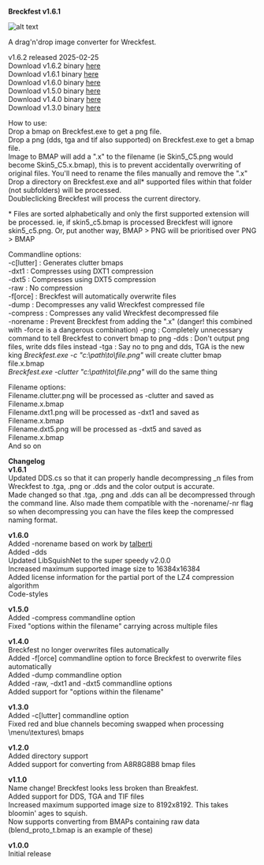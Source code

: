 **Breckfest v1.6.1**

![alt text](http://www.toxic-ragers.co.uk/images/misc/breckfest.png "Breckfest")

A drag'n'drop image converter for Wreckfest.

v1.6.2 released 2025-02-25  
Download v1.6.2 binary [here](https://github.com/RavenStryker/Breckfest/releases/tag/1.6.2)  
Download v1.6.1 binary [here](https://github.com/RavenStryker/Breckfest/releases/tag/1.6.1)  
Download v1.6.0 binary [here](https://www.toxic-ragers.co.uk/files/tools/breckfest/Breckfest.v1.6.0.zip)  
Download v1.5.0 binary [here](https://www.toxic-ragers.co.uk/files/tools/breckfest/Breckfest.v1.5.0.zip)  
Download v1.4.0 binary [here](https://www.toxic-ragers.co.uk/files/tools/breckfest/Breckfest.v1.4.0.zip)  
Download v1.3.0 binary [here](https://www.toxic-ragers.co.uk/files/tools/breckfest/Breckfest.v1.3.0.zip)  

How to use:  
Drop a bmap on Breckfest.exe to get a png file.  
Drop a png (dds, tga and tif also supported) on Breckfest.exe to get a bmap file.  
Image to BMAP will add a ".x" to the filename (ie Skin5_C5.png would become Skin5_C5.x.bmap), this is to prevent accidentally overwriting of original files. You'll need to rename the files manually and remove the ".x"  
Drop a directory on Breckfest.exe and all* supported files within that folder (not subfolders) will be processed.  
Doubleclicking Breckfest will process the current directory.

\* Files are sorted alphabetically and only the first supported extension will be processed.  ie, if skin5_c5.bmap is processed Breckfest will ignore skin5_c5.png.  Or, put another way, BMAP > PNG will be prioritised over PNG > BMAP

Commandline options:  
-c[lutter] : Generates clutter bmaps  
-dxt1 : Compresses using DXT1 compression  
-dxt5 : Compresses using DXT5 compression  
-raw : No compression  
-f[orce] : Breckfest will automatically overwrite files  
-dump : Decompresses any valid Wreckfest compressed file  
-compress : Compresses any valid Wreckfest decompressed file  
-norename : Prevent Breckfest from adding the ".x" (danger!  this combined with -force is a dangerous combination)
-png : Completely unnecessary command to tell Breckfest to convert bmap to png
-dds : Don't output png files, write dds files instead
-tga : Say no to png and dds, TGA is the new king
_Breckfest.exe -c "c:\path\to\file.png"_ will create clutter bmap file.x.bmap  
_Breckfest.exe -clutter "c:\path\to\file.png"_ will do the same thing

Filename options:  
Filename.clutter.png will be processed as -clutter and saved as Filename.x.bmap  
Filename.dxt1.png will be processed as -dxt1 and saved as Filename.x.bmap  
Filename.dxt5.png will be processed as -dxt5 and saved as Filename.x.bmap  
And so on

**Changelog**  
**v1.6.1**  
Updated DDS.cs so that it can properly handle decompressing _n files from Wreckfest to .tga, .png or .dds and the color output is accurate.  
Made changed so that .tga, .png and .dds can all be decompressed through the command line. Also made them compatible with the -norename/-nr flag so when decompressing you can have the files keep the compressed naming format.  

**v1.6.0**  
Added -norename based on work by [talberti](https://github.com/talberti)  
Added -dds  
Updated LibSquishNet to the super speedy v2.0.0  
Increased maximum supported image size to 16384x16384  
Added license information for the partial port of the LZ4 compression algorithm  
Code-styles

**v1.5.0**  
Added -compress commandline option  
Fixed "options within the filename" carrying across multiple files

**v1.4.0**  
Breckfest no longer overwrites files automatically  
Added -f[orce] commandline option to force Breckfest to overwrite files automatically  
Added -dump commandline option  
Added -raw, -dxt1 and -dxt5 commandline options  
Added support for "options within the filename"

**v1.3.0**  
Added -c[lutter] commandline option  
Fixed red and blue channels becoming swapped when processing \menu\textures\ bmaps

**v1.2.0**  
Added directory support  
Added support for converting from A8R8G8B8 bmap files

**v1.1.0**  
Name change!  Breckfest looks less broken than Breakfest.  
Added support for DDS, TGA and TIF files  
Increased maximum supported image size to 8192x8192.  This takes bloomin' ages to squish.  
Now supports converting from BMAPs containing raw data (blend_proto_t.bmap is an example of these)

**v1.0.0**  
Initial release
